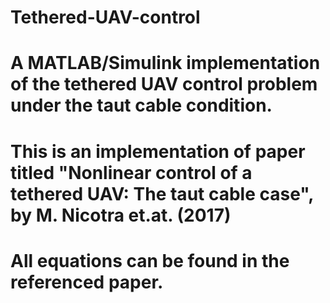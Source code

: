 # Tethered-UAV-control
# A MATLAB/Simulink implementation of the tethered UAV control problem under the taut cable condition.
# This is an implementation of paper titled "Nonlinear control of a tethered UAV: The taut cable case", by M. Nicotra et.at. (2017)
# All equations can be found in the referenced paper.
